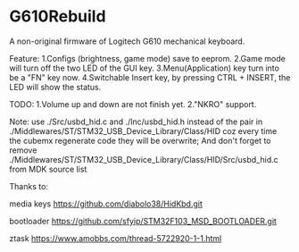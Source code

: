 # G610Rebuild
A non-original firmware of Logitech G610 mechanical keyboard.

Feature:
1.Configs (brightness, game mode) save to eeprom.
2.Game mode will turn off the two LED of the GUI key.
3.Menu(Application) key turn into be a "FN" key now.
4.Switchable Insert key, by pressing CTRL + INSERT, the LED will show the status.



TODO:
1.Volume up and down are not finish yet.
2."NKRO" support.



Note:
use ./Src/usbd_hid.c and ./Inc/usbd_hid.h instead of the pair in ./Middlewares/ST/STM32_USB_Device_Library/Class/HID
coz every time the cubemx regenerate code they will be overwrite;
And don't forget to remove ./Middlewares/ST/STM32_USB_Device_Library/Class/HID/Src/usbd_hid.c from MDK source list



Thanks to:

media keys
https://github.com/diabolo38/HidKbd.git

bootloader
https://github.com/sfyip/STM32F103_MSD_BOOTLOADER.git

ztask
https://www.amobbs.com/thread-5722920-1-1.html

